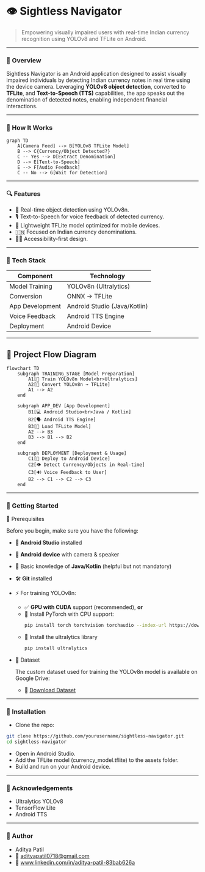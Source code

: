 # 👁️ Sightless Navigator

> Empowering visually impaired users with real-time Indian currency recognition using YOLOv8 and TFLite on Android.

---

### 📱 Overview

Sightless Navigator is an Android application designed to assist visually impaired individuals by detecting Indian currency notes in real time   using the device camera. Leveraging **YOLOv8 object detection**, converted to **TFLite**, and **Text-to-Speech (TTS)** capabilities, the app speaks out the denomination of detected notes, enabling independent financial interactions.

---

### 🧠 How It Works

```mermaid
graph TD
    A[Camera Feed] --> B[YOLOv8 TFLite Model]
    B --> C{Currency/Object Detected?}
    C -- Yes --> D[Extract Denomination]
    D --> E[Text-to-Speech]
    E --> F[Audio Feedback]
    C -- No --> G[Wait for Detection]
```

---

### 🔍 Features

- 🔎 Real-time object detection using YOLOv8n.
- 🎙️ Text-to-Speech for voice feedback of detected currency.
- 📲 Lightweight TFLite model optimized for mobile devices.
- 🇮🇳 Focused on Indian currency denominations.
- 🧑‍🦯 Accessibility-first design.

---

### 🧰 Tech Stack

| Component        | Technology                          |
|------------------|-------------------------------------|
| Model Training   | YOLOv8n (Ultralytics)               |
| Conversion       | ONNX → TFLite                       |
| App Development  | Android Studio (Java/Kotlin)        |
| Voice Feedback   | Android TTS Engine                  |
| Deployment       | Android Device                      |

--- 

## 🚀 Project Flow Diagram

```mermaid
flowchart TD
    subgraph TRAINING_STAGE [Model Preparation]
        A1[🧠 Train YOLOv8n Model<br>Ultralytics]
        A2[🔄 Convert YOLOv8n → TFLite]
        A1 --> A2 
    end

    subgraph APP_DEV [App Development]
        B1[💻 Android Studio<br>Java / Kotlin]
        B2[🗣️ Android TTS Engine]
        B3[📲 Load TFLite Model]
        A2 --> B3
        B3 --> B1 --> B2
    end

    subgraph DEPLOYMENT [Deployment & Usage]
        C1[📱 Deploy to Android Device]
        C2[👁️ Detect Currency/Objects in Real-time]
        C3[🔊 Voice Feedback to User]
        B2 --> C1 --> C2 --> C3
    end
```

---

### 🏁 Getting Started
🔧 Prerequisites

Before you begin, make sure you have the following:

- 📱 **Android Studio** installed
- 🔌 **Android device** with camera & speaker
- 🧠 Basic knowledge of **Java/Kotlin** (helpful but not mandatory)
- 🛠️ **Git** installed
- ⚡ For training YOLOv8n:
  - ✅ **GPU with CUDA** support (recommended), **or**
  - 🐍 Install PyTorch with CPU support:  
    ```bash
    pip install torch torchvision torchaudio --index-url https://download.pytorch.org/whl/cu126
    ```
  - 🧰 Install the ultralytics library
    ```bash
    pip install ultralytics
    ```
- 📂 Dataset

    The custom dataset used for training the YOLOv8n model is available on Google Drive:
  
    - 🔗 [Download Dataset](https://drive.google.com/drive/folders/1vSwiNxIfMKrbS2MCvLdEm8Fhji5rJbNB?usp=sharing)


---

### 🚀 Installation
- Clone the repo:

```bash
git clone https://github.com/yourusername/sightless-navigator.git
cd sightless-navigator
```
- Open in Android Studio.
- Add the TFLite model (currency_model.tflite) to the assets folder.
- Build and run on your Android device.

---

### 🙌 Acknowledgements
- Ultralytics YOLOv8
- TensorFlow Lite
- Android TTS

---

### 👤 Author

- Aditya Patil
- 📧 adityapatil0718@gmail.com
- 🔗 www.linkedin.com/in/aditya-patil-83bab626a
